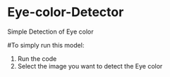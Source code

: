 # Eye-color-Detector
Simple Detection of Eye color

#To simply run this model:
1. Run the code
2. Select the image you want to detect the Eye color




